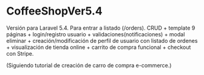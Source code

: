 # CoffeeShopVer5.4
Versión para Laravel 5.4. Para entrar a listado (/orders). CRUD + template 9 páginas + login/registro usuario + validaciones(notificaciones) + modal eliminar + creación/modificación de perfil de usuario con listado de ordenes + visualización de tienda online + carrito de compra funcional + checkout con Stripe.

(Siguiendo tutorial de creación de carro de compra e-commerce.)
